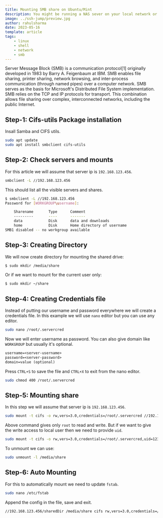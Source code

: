 ```yaml
---
title: Mounting SMB share on Ubuntu/Mint
description: You might be running a NAS sever on your local network or sharing some drive on different windows PC that you want to access on your linux server/desktop.  In this post, we will learn how to auto mount on your machine with different access level.
image: ../ssh-jump/preview.jpg
author: rahulsharma
date: 2023-05-16
template: article
tags:
    - linux
    - shell
    - network
    - smb
---
```


Server Message Block (SMB) is a communication protocol[1] originally developed in 1983 by Barry A. Feigenbaum at IBM. SMB enables file sharing, printer sharing, network browsing, and inter-process communication (through named pipes) over a computer network. SMB serves as the basis for Microsoft's Distributed File System implementation. SMB relies on the TCP and IP protocols for transport. This combination allows file sharing over complex, interconnected networks, including the public Internet. 

## Step-1: Cifs-utils Package installation

Insall Samba and CIFS utils.
```sh
sudo apt update
sudo apt install smbclient cifs-utils
```

## Step-2: Check servers and mounts

For this article we will assume that server ip is `192.168.123.456`.
```sh
smbclient -L //192.168.123.456
```

This should list all the visible servers and shares.
```sh
$ smbclient -L //192.168.123.456
Password for [WORKGROUP\username]:

	Sharename       Type      Comment
	---------       ----      -------
	data            Disk      data and downloads
	home            Disk      Home directory of username
SMB1 disabled -- no workgroup available
```

## Step-3: Creating Directory

We will now create directory for mounting the shared drive:
```sh
$ sudo mkdir /media/share
```
Or if we want to mount for the current user only:
```sh
$ sudo mkdir ~/share
```

## Step-4: Creating Credentials file

Instead of putting our username and password everywhere we will create a credentials file. In this example we will use `nano` editor but you can use any editor.
```sh
sudo nano /root/.servercred
```

Now we will enter username as password. You can also give domain like `WORKGROUP` but usually it's optional.
```txt
username=<server-username>
password=<server-password>
domain=value (optional)
```

Press `CTRL+S` to save the file and `CTRL+X` to exit from the nano editor.

```sh
sudo chmod 400 /root/.servercred
```

## Step-5: Mounting share

In this step we will assume that server ip is `192.168.123.456`.

```sh
sudo mount -t cifs -o rw,vers=3.0,credentials=/root/.servercred //192.168.123.456/sharedDir /media/share
```

Above command gives only `root` to read and write. But if we want to give the write access to local user then we need to provide `uid`.
```sh
sudo mount -t cifs -o rw,vers=3.0,credentials=/root/.servercred,uid=12345 //192.168.123.456/sharedDir /media/share
```

To unmount we can use:
```sh
sudo unmount -l /media/share
```

## Step-6: Auto Mounting

For this to automatically mount we need to update `fstab`.

```sh
sudo nano /etc/fstab
```

Append the config in the file, save and exit.
```sh
//192.168.123.456/sharedDir /media/share cifs rw,vers=3.0,credentials=/root/.servercred
```
